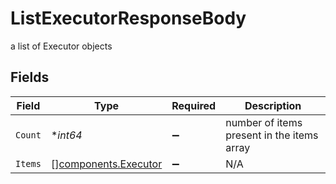 # ListExecutorResponseBody

a list of Executor objects


## Fields

| Field                                                        | Type                                                         | Required                                                     | Description                                                  |
| ------------------------------------------------------------ | ------------------------------------------------------------ | ------------------------------------------------------------ | ------------------------------------------------------------ |
| `Count`                                                      | **int64*                                                     | :heavy_minus_sign:                                           | number of items present in the items array                   |
| `Items`                                                      | [][components.Executor](../../models/components/executor.md) | :heavy_minus_sign:                                           | N/A                                                          |